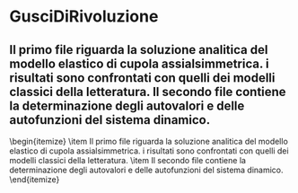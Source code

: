 # GusciDiRivoluzione
## Il primo file riguarda la soluzione analitica del modello elastico di cupola assialsimmetrica. i risultati sono confrontati con quelli dei modelli classici della letteratura. Il secondo file contiene la determinazione degli autovalori e delle autofunzioni del sistema dinamico.
\begin{itemize}
  \item Il primo file riguarda la soluzione analitica del modello elastico di cupola assialsimmetrica. i risultati sono confrontati con quelli dei modelli classici della letteratura.
  \item Il secondo file contiene la determinazione degli autovalori e delle autofunzioni del sistema dinamico.
\end{itemize}
